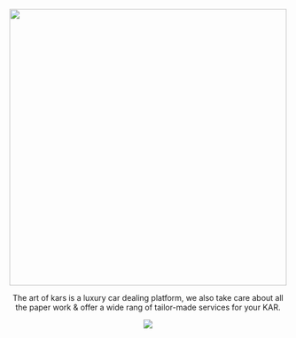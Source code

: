 <center>
  <p align="center">
    <img src="https://i.imgur.com/Seiem9g.png" width=500px >
  </p>
  <p>The art of kars is a luxury car dealing platform, we also take care about all the paper work & offer a wide rang of tailor-made services for your KAR.</p>
  <img src="https://cdn.discordapp.com/attachments/627082450723405855/769661998958903296/unknown.png" align="center">
</center>

